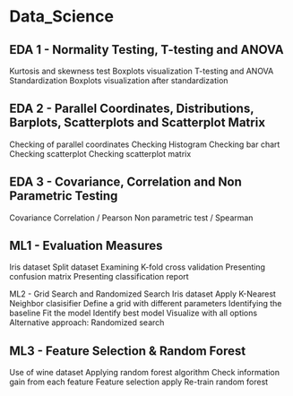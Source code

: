 # Data_Science

## EDA 1 - Normality Testing, T-testing and ANOVA
Kurtosis and skewness test
Boxplots visualization
T-testing and ANOVA
Standardization
Boxplots visualization after standardization

## EDA 2 - Parallel Coordinates, Distributions, Barplots, Scatterplots and Scatterplot Matrix
Checking of parallel coordinates
Checking Histogram
Checking bar chart
Checking scatterplot
Checking scatterplot matrix

## EDA 3 - Covariance, Correlation and Non Parametric Testing
Covariance
Correlation / Pearson
Non parametric test / Spearman

## ML1 - Evaluation Measures
Iris dataset
Split dataset
Examining K-fold cross validation
Presenting confusion matrix
Presenting classification report

ML2 - Grid Search and Randomized Search
Iris dataset
Apply K-Nearest Neighbor clasisifier
Define a grid with different parameters
Identifying the baseline
Fit the model
Identify best model
Visualize with all options
Alternative approach: Randomized search

## ML3 - Feature Selection & Random Forest
Use of wine dataset
Applying random forest algorithm
Check information gain from each feature
Feature selection apply
Re-train random forest
